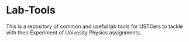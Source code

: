 # Lab-Tools
This is a repository of common and useful lab tools for USTCers to tackle with their Experiment of Univesity Physics assignments.
